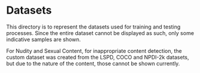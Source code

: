 
# Datasets

This directory is to represent the datasets used for training and testing processes. Since the entire dataset cannot be displayed as such, only some indicative samples are shown.

For Nudity and Sexual Content, for inappropriate content detection, the custom dataset was created from the LSPD, COCO and NPDI-2k datasets, but due to the nature of the content, those cannot be shown currently.